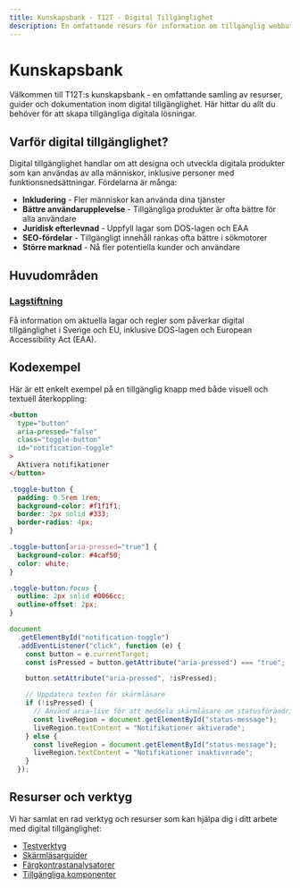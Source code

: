 ```yaml
---
title: Kunskapsbank - T12T - Digital Tillgänglighet
description: En omfattande resurs för information om tillgänglig webbutveckling, standarder, riktlinjer och best practices.
---
```


# Kunskapsbank

Välkommen till T12T:s kunskapsbank - en omfattande samling av resurser, guider och dokumentation inom digital tillgänglighet. Här hittar du allt du behöver för att skapa tillgängliga digitala lösningar.

## Varför digital tillgänglighet?

Digital tillgänglighet handlar om att designa och utveckla digitala produkter som kan användas av alla människor, inklusive personer med funktionsnedsättningar. Fördelarna är många:

- **Inkludering** - Fler människor kan använda dina tjänster
- **Bättre användarupplevelse** - Tillgängliga produkter är ofta bättre för alla användare
- **Juridisk efterlevnad** - Uppfyll lagar som DOS-lagen och EAA
- **SEO-fördelar** - Tillgängligt innehåll rankas ofta bättre i sökmotorer
- **Större marknad** - Nå fler potentiella kunder och användare

## Huvudområden

### [Lagstiftning](/kunskapsbank/lagstiftning)

Få information om aktuella lagar och regler som påverkar digital tillgänglighet i Sverige och EU, inklusive DOS-lagen och European Accessibility Act (EAA).

## Kodexempel

Här är ett enkelt exempel på en tillgänglig knapp med både visuell och textuell återkoppling:

```html
<button
  type="button"
  aria-pressed="false"
  class="toggle-button"
  id="notification-toggle"
>
  Aktivera notifikationer
</button>
```

```css
.toggle-button {
  padding: 0.5rem 1rem;
  background-color: #f1f1f1;
  border: 2px solid #333;
  border-radius: 4px;
}

.toggle-button[aria-pressed="true"] {
  background-color: #4caf50;
  color: white;
}

.toggle-button:focus {
  outline: 2px solid #0066cc;
  outline-offset: 2px;
}
```

```javascript
document
  .getElementById("notification-toggle")
  .addEventListener("click", function (e) {
    const button = e.currentTarget;
    const isPressed = button.getAttribute("aria-pressed") === "true";

    button.setAttribute("aria-pressed", !isPressed);

    // Uppdatera texten för skärmläsare
    if (!isPressed) {
      // Använd aria-live för att meddela skärmläsare om statusförändringen
      const liveRegion = document.getElementById("status-message");
      liveRegion.textContent = "Notifikationer aktiverade";
    } else {
      const liveRegion = document.getElementById("status-message");
      liveRegion.textContent = "Notifikationer inaktiverade";
    }
  });
```

## Resurser och verktyg

Vi har samlat en rad verktyg och resurser som kan hjälpa dig i ditt arbete med digital tillgänglighet:

- [Testverktyg](/testning/verktyg)
- [Skärmläsarguider](/skärmläsare)
- [Färgkontrastanalysatorer](/kunskapsbank/utveckling/fargkontrast)
- [Tillgängliga komponenter](/kunskapsbank/utveckling/komponenter)
